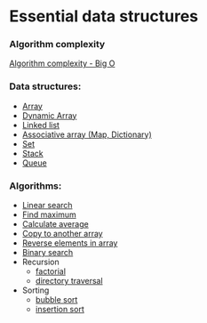 # Essential data structures

### Algorithm complexity
[Algorithm complexity - Big O](/bigo.html)

### Data structures:
- [Array](/array.html) 
- [Dynamic Array](/dynamic-array.html)
- [Linked list](/linkedlist.html)
- [Associative array (Map, Dictionary)](/map.html)
- [Set](/set.html) 
- [Stack](/stack.html)
- [Queue](/queue.html)

### Algorithms:

- [Linear search](/linear-search.html) 
- [Find maximum](/find-maximum.html)
- [Calculate average](/average.html)
- [Copy to another array](/copy-array.html)
- [Reverse elements in array](/reverse-array.html)
- [Binary search](/binary-search.html)
- Recursion
  - [factorial](/recursive-factorial.html)
  - [directory traversal](recursive-directory-traversal.html)
- Sorting
  - [bubble sort](bubble-sort.html)
  - [insertion sort](insertion-sort.html)






